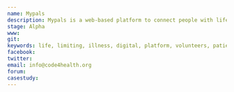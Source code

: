 ```yaml
---
name: Mypals
description: Mypals is a web-based platform to connect people with life-limiting illnesses to people who can support them to remain independent, enjoy life and stay connected. Mypals will, in the first instance, be a digital platform (a web-based application), allowing people willing to volunteer to establish a connection with people with life-limiting illnesses. At a design event in July 2017, patients developed the following value proposition - I will be able to understand my illness; access the help I want to live life to the full; gain acceptance of what has to be; maintain tenacity of spirit; live and laugh often and loudly, especially with friends. Volunteers developed their own value proposition - I will add value, help people and fulfil my potential. Mypals will be developed as a white label product, ustomisable to each geographic location in which it operates.
stage: Alpha
www:  
git: 
keywords: life, limiting, illness, digital, platform, volunteers, patient
facebook: 
twitter: 
email: info@code4health.org
forum: 
casestudy: 
--- 
```

